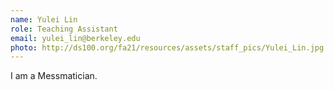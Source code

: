 ```yaml
---
name: Yulei Lin
role: Teaching Assistant
email: yulei_lin@berkeley.edu
photo: http://ds100.org/fa21/resources/assets/staff_pics/Yulei_Lin.jpg
---
```

I am a Messmatician.

